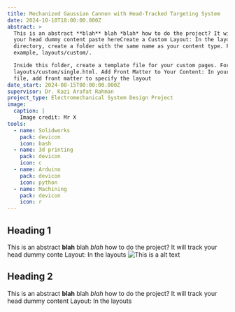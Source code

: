 ```yaml
---
title: Mechanized Gaussian Cannon with Head-Tracked Targeting System
date: 2024-10-10T18:00:00.000Z
abstract: >
  This is an abstract **blah** blah *blah* how to do the project? It will track
  your head dummy content paste hereCreate a Custom Layout: In the layouts
  directory, create a folder with the same name as your content type. For
  example, layouts/custom/.

  Inside this folder, create a template file for your custom pages. For example,
  layouts/custom/single.html. Add Front Matter to Your Content: In your Markdown
  file, add front matter to specify the layout
date_start: 2024-08-15T00:00:00.000Z
supervisor: Dr. Kazi Arafat Rahman
project_type: Electromechanical System Design Project
image:
  caption: |
    Image credit: Mr X
tools:
  - name: Solidworks
    pack: devicon
    icon: bash
  - name: 3d printing
    pack: devicon
    icon: c
  - name: Arduino
    pack: devicon
    icon: python
  - name: Machining
    pack: devicon
    icon: r
---
```


## Heading 1

This is an abstract **blah** blah *blah* how to do the project?
It will track your head dummy conte Layout: In the layouts
![This is a alt text](/featured.jpg)

## Heading 2

This is an abstract **blah** blah *blah* how to do the project?
It will track your head dummy content Layout: In the layouts
